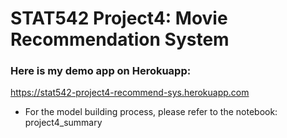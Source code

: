 # STAT542 Project4: Movie Recommendation System
### Here is my demo app on Herokuapp:
https://stat542-project4-recommend-sys.herokuapp.com

- For the model building process, please refer to the notebook: project4_summary
